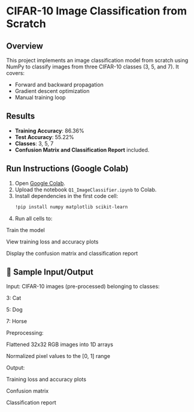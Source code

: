 # CIFAR-10 Image Classification from Scratch

## Overview
This project implements an image classification model from scratch using NumPy to classify images from three CIFAR-10 classes (3, 5, and 7). It covers:
- Forward and backward propagation
- Gradient descent optimization
- Manual training loop

## Results
- **Training Accuracy**: 86.36%
- **Test Accuracy**: 55.22%
- **Classes**: 3, 5, 7
- **Confusion Matrix and Classification Report** included.

## Run Instructions (Google Colab)
1. Open [Google Colab](https://colab.research.google.com/).
2. Upload the notebook `Q1_ImageClassifier.ipynb` to Colab.
3. Install dependencies in the first code cell:
   ```bash
   !pip install numpy matplotlib scikit-learn
   ```
4. Run all cells to:

Train the model

View training loss and accuracy plots

Display the confusion matrix and classification report

## 📸 Sample Input/Output
Input: CIFAR-10 images (pre-processed) belonging to classes:

3: Cat

5: Dog

7: Horse

Preprocessing:

Flattened 32x32 RGB images into 1D arrays

Normalized pixel values to the [0, 1] range

Output:

Training loss and accuracy plots

Confusion matrix

Classification report
